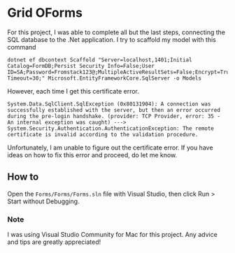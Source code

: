# Grid OForms

For this project, I was able to complete all but the last steps, connecting the SQL database to the .Net application. I try to scaffold my model with this command

```
dotnet ef dbcontext Scaffold "Server=localhost,1401;Initial Catalog=FormDB;Persist Security Info=False;User ID=SA;Password=Fromstack123@;MultipleActiveResultSets=False;Encrypt=True;TrustServerCertificate=False;Connection Timeout=30;" Microsoft.EntityFrameworkCore.SqlServer -o Models
```

However, each time I get this certificate error.

```
System.Data.SqlClient.SqlException (0x80131904): A connection was successfully established with the server, but then an error occurred during the pre-login handshake. (provider: TCP Provider, error: 35 - An internal exception was caught) ---> System.Security.Authentication.AuthenticationException: The remote certificate is invalid according to the validation procedure.
```

Unfortunately, I am unable to figure out the certificate error. If you have ideas on how to fix this error and proceed, do let me know.

## How to

Open the ``Forms/Forms/Forms.sln`` file with Visual Studio, then click Run > Start without Debugging.

### Note
I was using Visual Studio Community for Mac for this project. Any advice and tips are greatly appreciated!